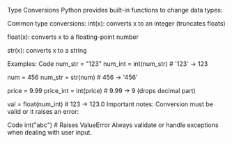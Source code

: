 Type Conversions
Python provides built-in functions to change data types:

Common type conversions:
int(x): converts x to an integer (truncates floats)

float(x): converts x to a floating-point number

str(x): converts x to a string

Examples:
Code
num_str = "123"
num_int = int(num_str) # '123' -> 123

num = 456
num_str = str(num) # 456 -> '456'

price = 9.99
price_int = int(price) # 9.99 -> 9 (drops decimal part)

val = float(num_int) # 123 -> 123.0
Important notes:
Conversion must be valid or it raises an error:

Code
int("abc") # Raises ValueError
Always validate or handle exceptions when dealing with user input.
